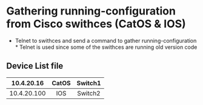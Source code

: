 # Gathering running-configuration from Cisco swithces (CatOS & IOS)

  - Telnet to swithces and send a command to gather running-configuration  
  \* Telnet is used since some of the swithces are running old version code

## Device List file
|10.4.20.16|CatOS|Switch1|
|:------:|:-----------:|:---------:|
|10.4.20.100|IOS|Switch2|
